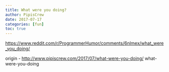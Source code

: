 ```yaml
---
title: What were you doing?
author: PipisCrew
date: 2017-07-17
categories: [fun]
toc: true
---
```


https://www.reddit.com/r/ProgrammerHumor/comments/6nlmex/what_were_you_doing/

origin - http://www.pipiscrew.com/2017/07/what-were-you-doing/ what-were-you-doing